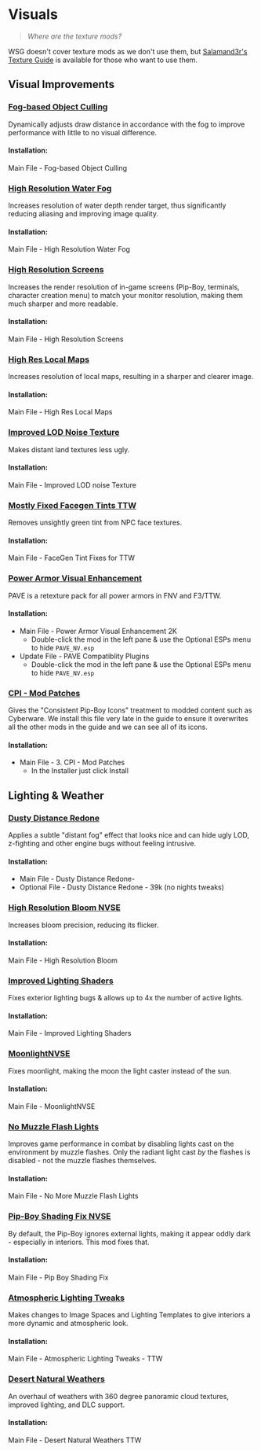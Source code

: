 ﻿# Visuals

> *Where are the texture mods?*

WSG doesn't cover texture mods as we don't use them, but [Salamand3r's Texture Guide](https://salamand3r.fail/texture-guide)
is available for those who want to use them.

## Visual Improvements

### [Fog-based Object Culling](https://www.nexusmods.com/newvegas/mods/79516)
Dynamically adjusts draw distance in accordance with the fog to improve performance with little to no visual difference.
#### Installation:
Main File - Fog-based Object Culling

### [High Resolution Water Fog](https://www.nexusmods.com/newvegas/mods/78400)
Increases resolution of water depth render target, thus significantly reducing aliasing and improving image quality.
#### Installation:
Main File - High Resolution Water Fog

### [High Resolution Screens](https://www.nexusmods.com/newvegas/mods/77989)
Increases the render resolution of in-game screens (Pip-Boy, terminals, character creation menu) to match your monitor resolution, making them much sharper and more readable.
#### Installation:
Main File - High Resolution Screens

### [High Res Local Maps](https://www.nexusmods.com/newvegas/mods/77963)
Increases resolution of local maps, resulting in a sharper and clearer image.
#### Installation:
Main File - High Res Local Maps

### [Improved LOD Noise Texture](https://www.nexusmods.com/newvegas/mods/46451)
Makes distant land textures less ugly.
#### Installation:
Main File - Improved LOD noise Texture

### [Mostly Fixed Facegen Tints TTW](https://www.nexusmods.com/newvegas/mods/71577)
Removes unsightly green tint from NPC face textures.
#### Installation:
Main File - FaceGen Tint Fixes for TTW

### [Power Armor Visual Enhancement](https://www.nexusmods.com/newvegas/mods/74786)
PAVE is a retexture pack for all power armors in FNV and F3/TTW.
#### Installation:
- Main File - Power Armor Visual Enhancement 2K
  - Double-click the mod in the left pane & use the Optional ESPs menu to hide `PAVE_NV.esp`
- Update File - PAVE Compatiblity Plugins
  - Double-click the mod in the left pane & use the Optional ESPs menu to hide `PAVE_NV.esp`

### [CPI - Mod Patches](https://www.nexusmods.com/newvegas/mods/65046)
Gives the "Consistent Pip-Boy Icons" treatment to modded content such as Cyberware. We install this file very late in the guide to ensure it overwrites all the other mods in the guide and we can see all of its icons.
#### Installation:
- Main File - 3. CPI - Mod Patches
  - In the Installer just click Install

## Lighting & Weather

### [Dusty Distance Redone](https://www.nexusmods.com/newvegas/mods/75183)
Applies a subtle "distant fog" effect that looks nice and can hide ugly LOD, z-fighting and other engine bugs without feeling intrusive.
#### Installation:
- Main File - Dusty Distance Redone- 
- Optional File - Dusty Distance Redone - 39k (no nights tweaks)

### [High Resolution Bloom NVSE](https://www.nexusmods.com/newvegas/mods/77933)
Increases bloom precision, reducing its flicker.
#### Installation:
Main File - High Resolution Bloom

### [Improved Lighting Shaders](https://www.nexusmods.com/newvegas/mods/69833)
Fixes exterior lighting bugs & allows up to 4x the number of active lights.
#### Installation:
Main File - Improved Lighting Shaders

### [MoonlightNVSE](https://www.nexusmods.com/newvegas/mods/77683)
Fixes moonlight, making the moon the light caster instead of the sun.
#### Installation:
Main File - MoonlightNVSE

### [No Muzzle Flash Lights](https://www.nexusmods.com/newvegas/mods/77781)
Improves game performance in combat by disabling lights cast on the environment by muzzle flashes. 
Only the radiant light cast *by* the flashes is disabled - not the muzzle flashes themselves.
#### Installation:
Main File - No More Muzzle Flash Lights


### [Pip-Boy Shading Fix NVSE](https://www.nexusmods.com/newvegas/mods/77957)
By default, the Pip-Boy ignores external lights, making it appear oddly dark - especially in interiors. This mod fixes that.
#### Installation:
Main File - Pip Boy Shading Fix

### [Atmospheric Lighting Tweaks](https://www.nexusmods.com/newvegas/mods/79378)
Makes changes to Image Spaces and Lighting Templates to give interiors a more dynamic and atmospheric look.
#### Installation:
Main File - Atmospheric Lighting Tweaks - TTW


### [Desert Natural Weathers](https://www.nexusmods.com/newvegas/mods/75437)
An overhaul of weathers with 360 degree panoramic cloud textures, improved lighting, and DLC support.
#### Installation:
Main File - Desert Natural Weathers TTW